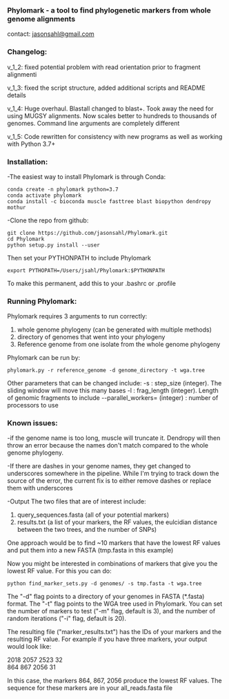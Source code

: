 ### Phylomark - a tool to find phylogenetic markers from whole genome alignments

contact: jasonsahl@gmail.com

### Changelog:

v_1_2: fixed potential problem with read orientation prior to fragment alignmenti

v_1_3: fixed the script structure, added additional scripts and README details

v_1_4: Huge overhaul. Blastall changed to blast+. Took away the need for using MUGSY alignments. Now scales better to hundreds to thousands of genomes. Command line arguments are completely different

v_1_5: Code rewritten for consistency with new programs as well as working with Python 3.7+

### Installation:

-The easiest way to install Phylomark is through Conda:

`conda create -n phylomark python=3.7`  
`conda activate phylomark`  
`conda install -c bioconda muscle fasttree blast biopython dendropy mothur`  

-Clone the repo from github:

`git clone https://github.com/jasonsahl/Phylomark.git`  
`cd Phylomark`  
`python setup.py install --user`  

Then set your PYTHONPATH to include Phylomark

`export PYTHOPATH=/Users/jsahl/Phylomark:$PYTHONPATH`

To make this permanent, add this to your .bashrc or .profile

### Running Phylomark:

Phylomark requires 3 arguments to run correctly:

1. whole genome phylogeny (can be generated with multiple methods)  
2. directory of genomes that went into your phylogeny  
3. Reference genome from one isolate from the whole genome phylogeny  

Phylomark can be run by:  

`phylomark.py -r reference_genome -d genome_directory -t wga.tree`  

Other parameters that can be changed include:
-s : step_size (integer).  The sliding window will move this many bases
-l : frag_length (integer).  Length of genomic fragments to include
--parallel_workers= (integer) : number of processors to use

### Known issues:

-if the genome name is too long, muscle will truncate it. Dendropy will then throw an error because
the names don't match compared to the whole genome phylogeny.

-If there are dashes in your genome names, they get changed to underscores somewhere in the pipeline.
While I'm trying to track down the source of the error, the current fix is to either remove dashes
or replace them with underscores

-Output
The two files that are of interest include:

1. query_sequences.fasta (all of your potential markers)  
2. results.txt (a list of your markers, the RF values, the eulcidian distance between the two trees, and the number of SNPs)  

One approach would be to find ~10 markers that have the lowest RF values and put them into a new FASTA (tmp.fasta in this example)

Now you might be interested in combinations of markers that give you the lowest RF value.  For this you can do:

`python find_marker_sets.py -d genomes/ -s tmp.fasta -t wga.tree`

The "-d" flag points to a directory of your genomes in FASTA (*.fasta) format. The "-t"
flag points to the WGA tree used in Phylomark. You can set the number of markers to test
("-m" flag, default is 3), and the number of random iterations ("-i" flag, default is 20).

The resulting file ("marker_results.txt") has the IDs of your markers and the resulting
RF value.  For example if you have three markers, your output would look like:

2018    2057    2523    32  
864     867     2056    31  

In this case, the markers 864, 867, 2056 produce the lowest RF values.  The sequence
for these markers are in your all_reads.fasta file
